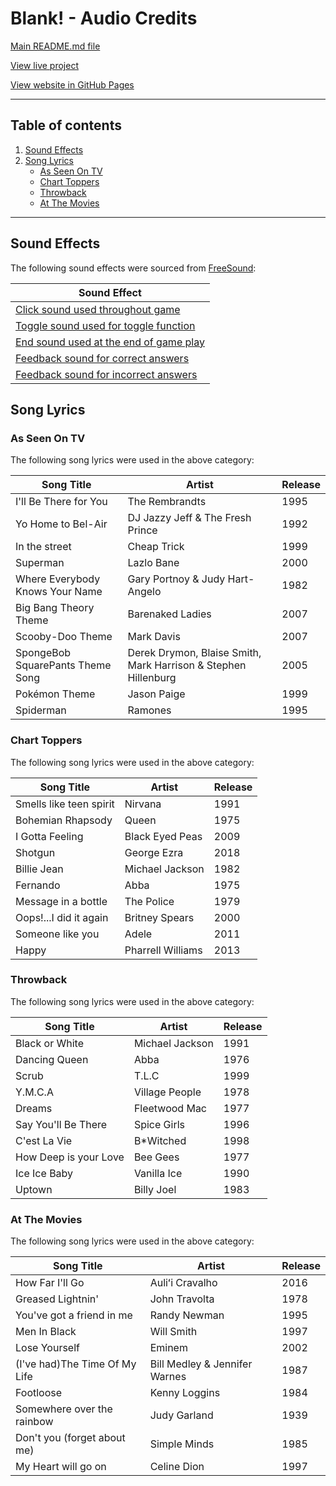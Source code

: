 # Blank! - Audio Credits

[Main README.md file](/README.md)

[View live project]()

[View website in GitHub Pages](https://github.com/rebeccatraceyt/WhatTheBlank)

***
## Table of contents
1. [Sound Effects](#Sound-Effects)
2. [Song Lyrics](#Song-Lyrics) 
     - [As Seen On TV](#As-Seen-On-TV)
     - [Chart Toppers](#Chart-Toppers)
     - [Throwback](#Throwback)
     - [At The Movies](#At-The-Movies)

***

## Sound Effects

The following sound effects were sourced from [FreeSound](https://freesound.org/ "Link to FreeSound"):

| Sound Effect |
|--------------|
| [Click sound used throughout game](https://freesound.org/people/j1987/sounds/335745/ "Link to referenced sound effect")| 
| [Toggle sound used for toggle function](https://freesound.org/people/Infernus2/sounds/423957/ "Link to referenced sound effect")| 
| [End sound used at the end of game play](https://freesound.org/people/shinephoenixstormcrow/sounds/337049/ "Link to referenced sound effect")| 
| [Feedback sound for correct answers](https://freesound.org/people/Bertrof/sounds/131660/ "Link to referenced sound effect")| 
| [Feedback sound for incorrect answers](https://freesound.org/people/ajh3/sounds/520066/ "Link to referenced sound effect")| 

## Song Lyrics

### As Seen On TV

The following song lyrics were used in the above category:

| Song Title                       | Artist                                                         | Release |
|----------------------------------|----------------------------------------------------------------|---------|
| I'll Be There for You            | The Rembrandts                                                 | 1995    |
| Yo Home to Bel-Air               | DJ Jazzy Jeff & The Fresh Prince                               | 1992    |
| In the street                    | Cheap Trick                                                    | 1999    |
| Superman                         | Lazlo Bane                                                     | 2000    |
| Where Everybody Knows Your Name  | Gary Portnoy & Judy Hart-Angelo                                | 1982    |
| Big Bang Theory Theme            | Barenaked Ladies                                               | 2007    |
| Scooby-Doo Theme                 | Mark Davis                                                     | 2007    |
| SpongeBob SquarePants Theme Song | Derek Drymon, Blaise Smith, Mark Harrison & Stephen Hillenburg | 2005    |
| Pokémon Theme                    | Jason Paige                                                    | 1999    |
| Spiderman                        | Ramones                                                        | 1995    |

### Chart Toppers

The following song lyrics were used in the above category:

| Song Title              | Artist            | Release |
|-------------------------|-------------------|---------|
| Smells like teen spirit | Nirvana           | 1991    |
| Bohemian Rhapsody       | Queen             | 1975    |
| I Gotta Feeling         | Black Eyed Peas   | 2009    |
| Shotgun                 | George Ezra       | 2018    |
| Billie Jean             | Michael Jackson   | 1982    |
| Fernando                | Abba              | 1975    |
| Message in a bottle     | The Police        | 1979    |
| Oops!...I did it again  | Britney Spears    | 2000    |
| Someone like you        | Adele             | 2011    |
| Happy                   | Pharrell Williams | 2013    |

### Throwback

The following song lyrics were used in the above category:

| Song Title            | Artist          | Release |
|-----------------------|-----------------|---------|
| Black or White        | Michael Jackson | 1991    |
| Dancing Queen         | Abba            | 1976    |
| Scrub                 | T.L.C           | 1999    |
| Y.M.C.A               | Village People  | 1978    |
| Dreams                | Fleetwood Mac   | 1977    |
| Say You'll Be There   | Spice Girls     | 1996    |
| C'est La Vie          | B*Witched       | 1998    |
| How Deep is your Love | Bee Gees        | 1977    |
| Ice Ice Baby          | Vanilla Ice     | 1990    |
| Uptown                | Billy Joel      | 1983    |

### At The Movies

The following song lyrics were used in the above category:

| Song Title                    | Artist                        | Release |
|-------------------------------|-------------------------------|---------|
| How Far I'll Go               | Auliʻi Cravalho               | 2016    |
| Greased Lightnin'             | John Travolta                 | 1978    |
| You've got a friend in me     | Randy Newman                  | 1995    |
| Men In Black                  | Will Smith                    | 1997    |
| Lose Yourself                 | Eminem                        | 2002    |
| (I've had)The Time Of My Life | Bill Medley & Jennifer Warnes | 1987    |
| Footloose                     | Kenny Loggins                 | 1984    |
| Somewhere over the rainbow    | Judy Garland                  | 1939    |
| Don't you (forget about me)   | Simple Minds                  | 1985    |
| My Heart will go on           | Celine Dion                   | 1997    |